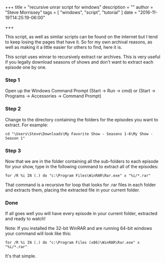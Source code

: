 +++
title = "recursive unrar script for windows"
description = ""
author = "Steve Morrissey"
tags = [
  "windows",
  "script",
  "tutorial"
]
date = "2016-11-19T14:25:19-06:00"

+++

This script, as well as similar scripts can be found on the internet but I tend to keep losing the pages that have it. So for my own archival reasons, as well as making it a little easier for others to find, here it is.

This script uses winrar to recursively extract rar archives. This is very useful if you legally download seasons of shows and don't want to extract each episode one by one.

### Step 1

Open up the Windows Command Prompt (Start -> Run -> cmd) or (Start -> Programs -> Accessories -> Command Prompt)

### Step 2

Change to the directory containing the folders for the episodes you want to extract. For example: 

```
cd "\Users\Steve\Downloads\My Favorite Show - Seasons 1-6\My Show - Season 1"
```

### Step 3

Now that we are in the folder containing all the sub-folders to each episode for your show, type in the following command to extract all of the episodes: 

```
for /R %i IN (.) do "c:\Program Files\WinRAR\Rar.exe" x "%i/*.rar"
```

That command is a recursive for loop that looks for .rar files in each folder and extracts them, placing the extracted file in your current folder. 

### Done

If all goes well you will have every episode in your current folder, extracted and ready to watch!

Note: If you installed the 32-bit WinRAR and are running 64-bit windows your command will look like this: 

```
for /R %i IN (.) do "c:\Program Files (x86)\WinRAR\Rar.exe" x "%i/*.rar"
```

It's that simple.

